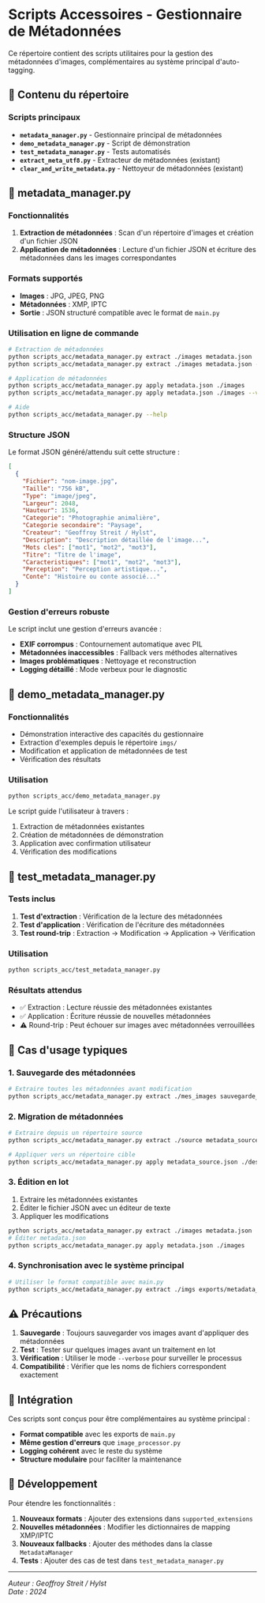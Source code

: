# Scripts Accessoires - Gestionnaire de Métadonnées

Ce répertoire contient des scripts utilitaires pour la gestion des métadonnées d'images, complémentaires au système principal d'auto-tagging.

## 📁 Contenu du répertoire

### Scripts principaux

- **`metadata_manager.py`** - Gestionnaire principal de métadonnées
- **`demo_metadata_manager.py`** - Script de démonstration
- **`test_metadata_manager.py`** - Tests automatisés
- **`extract_meta_utf8.py`** - Extracteur de métadonnées (existant)
- **`clear_and_write_metadata.py`** - Nettoyeur de métadonnées (existant)

## 🔧 metadata_manager.py

### Fonctionnalités

1. **Extraction de métadonnées** : Scan d'un répertoire d'images et création d'un fichier JSON
2. **Application de métadonnées** : Lecture d'un fichier JSON et écriture des métadonnées dans les images correspondantes

### Formats supportés

- **Images** : JPG, JPEG, PNG
- **Métadonnées** : XMP, IPTC
- **Sortie** : JSON structuré compatible avec le format de `main.py`

### Utilisation en ligne de commande

```bash
# Extraction de métadonnées
python scripts_acc/metadata_manager.py extract ./images metadata.json
python scripts_acc/metadata_manager.py extract ./images metadata.json --verbose

# Application de métadonnées
python scripts_acc/metadata_manager.py apply metadata.json ./images
python scripts_acc/metadata_manager.py apply metadata.json ./images --verbose

# Aide
python scripts_acc/metadata_manager.py --help
```

### Structure JSON

Le format JSON généré/attendu suit cette structure :

```json
[
  {
    "Fichier": "nom-image.jpg",
    "Taille": "756 kB",
    "Type": "image/jpeg",
    "Largeur": 2048,
    "Hauteur": 1536,
    "Categorie": "Photographie animalière",
    "Categorie secondaire": "Paysage",
    "Createur": "Geoffroy Streit / Hylst",
    "Description": "Description détaillée de l'image...",
    "Mots cles": ["mot1", "mot2", "mot3"],
    "Titre": "Titre de l'image",
    "Caracteristiques": ["mot1", "mot2", "mot3"],
    "Perception": "Perception artistique...",
    "Conte": "Histoire ou conte associé..."
  }
]
```

### Gestion d'erreurs robuste

Le script inclut une gestion d'erreurs avancée :

- **EXIF corrompus** : Contournement automatique avec PIL
- **Métadonnées inaccessibles** : Fallback vers méthodes alternatives
- **Images problématiques** : Nettoyage et reconstruction
- **Logging détaillé** : Mode verbeux pour le diagnostic

## 🎯 demo_metadata_manager.py

### Fonctionnalités

- Démonstration interactive des capacités du gestionnaire
- Extraction d'exemples depuis le répertoire `imgs/`
- Modification et application de métadonnées de test
- Vérification des résultats

### Utilisation

```bash
python scripts_acc/demo_metadata_manager.py
```

Le script guide l'utilisateur à travers :
1. Extraction de métadonnées existantes
2. Création de métadonnées de démonstration
3. Application avec confirmation utilisateur
4. Vérification des modifications

## 🧪 test_metadata_manager.py

### Tests inclus

1. **Test d'extraction** : Vérification de la lecture des métadonnées
2. **Test d'application** : Vérification de l'écriture des métadonnées
3. **Test round-trip** : Extraction → Modification → Application → Vérification

### Utilisation

```bash
python scripts_acc/test_metadata_manager.py
```

### Résultats attendus

- ✅ Extraction : Lecture réussie des métadonnées existantes
- ✅ Application : Écriture réussie de nouvelles métadonnées
- ⚠️ Round-trip : Peut échouer sur images avec métadonnées verrouillées

## 🔄 Cas d'usage typiques

### 1. Sauvegarde des métadonnées

```bash
# Extraire toutes les métadonnées avant modification
python scripts_acc/metadata_manager.py extract ./mes_images sauvegarde_metadata.json
```

### 2. Migration de métadonnées

```bash
# Extraire depuis un répertoire source
python scripts_acc/metadata_manager.py extract ./source metadata_source.json

# Appliquer vers un répertoire cible
python scripts_acc/metadata_manager.py apply metadata_source.json ./destination
```

### 3. Édition en lot

1. Extraire les métadonnées existantes
2. Éditer le fichier JSON avec un éditeur de texte
3. Appliquer les modifications

```bash
python scripts_acc/metadata_manager.py extract ./images metadata.json
# Éditer metadata.json
python scripts_acc/metadata_manager.py apply metadata.json ./images
```

### 4. Synchronisation avec le système principal

```bash
# Utiliser le format compatible avec main.py
python scripts_acc/metadata_manager.py extract ./imgs exports/metadata_backup.json
```

## ⚠️ Précautions

1. **Sauvegarde** : Toujours sauvegarder vos images avant d'appliquer des métadonnées
2. **Test** : Tester sur quelques images avant un traitement en lot
3. **Vérification** : Utiliser le mode `--verbose` pour surveiller le processus
4. **Compatibilité** : Vérifier que les noms de fichiers correspondent exactement

## 🔗 Intégration

Ces scripts sont conçus pour être complémentaires au système principal :

- **Format compatible** avec les exports de `main.py`
- **Même gestion d'erreurs** que `image_processor.py`
- **Logging cohérent** avec le reste du système
- **Structure modulaire** pour faciliter la maintenance

## 📝 Développement

Pour étendre les fonctionnalités :

1. **Nouveaux formats** : Ajouter des extensions dans `supported_extensions`
2. **Nouvelles métadonnées** : Modifier les dictionnaires de mapping XMP/IPTC
3. **Nouveaux fallbacks** : Ajouter des méthodes dans la classe `MetadataManager`
4. **Tests** : Ajouter des cas de test dans `test_metadata_manager.py`

---

*Auteur : Geoffroy Streit / Hylst*  
*Date : 2024*